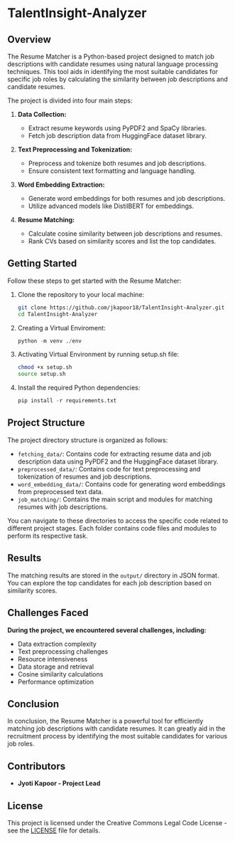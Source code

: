 # TalentInsight-Analyzer

## Overview

The Resume Matcher is a Python-based project designed to match job descriptions with candidate resumes using natural language processing techniques. This tool aids in identifying the most suitable candidates for specific job roles by calculating the similarity between job descriptions and candidate resumes.

The project is divided into four main steps:

1. **Data Collection:**
   - Extract resume keywords using PyPDF2 and SpaCy libraries.
   - Fetch job description data from HuggingFace dataset library.

2. **Text Preprocessing and Tokenization:**
   - Preprocess and tokenize both resumes and job descriptions.
   - Ensure consistent text formatting and language handling.

3. **Word Embedding Extraction:**
   - Generate word embeddings for both resumes and job descriptions.
   - Utilize advanced models like DistilBERT for embeddings.

4. **Resume Matching:**
   - Calculate cosine similarity between job descriptions and resumes.
   - Rank CVs based on similarity scores and list the top candidates.

## Getting Started

Follow these steps to get started with the Resume Matcher:

1. Clone the repository to your local machine:
   ```bash
   git clone https://github.com/jkapoor18/TalentInsight-Analyzer.git
   cd TalentInsight-Analyzer

2. Creating a Virtual Enviroment:
    ```python
    python -m venv ./env
    ```

3. Activating Virtual Environment by running setup.sh file:
    ```bash
    chmod +x setup.sh
    source setup.sh
    ```

4. Install the required Python dependencies:
    ```python
    pip install -r requirements.txt
    ```



## Project Structure

The project directory structure is organized as follows:

- `fetching_data/`: Contains code for extracting resume data and job description data using PyPDF2 and the HuggingFace dataset library.
- `preprocessed_data/`: Contains code for text preprocessing and tokenization of resumes and job descriptions.
- `word_embedding_data/`: Contains code for generating word embeddings from preprocessed text data.
- `job_matching/`: Contains the main script and modules for matching resumes with job descriptions.

You can navigate to these directories to access the specific code related to different project stages. Each folder contains code files and modules to perform its respective task.




## Results

The matching results are stored in the `output/` directory in JSON format. You can explore the top candidates for each job description based on similarity scores.


## Challenges Faced

**During the project, we encountered several challenges, including:**


- Data extraction complexity
- Text preprocessing challenges
- Resource intensiveness
- Data storage and retrieval
- Cosine similarity calculations
- Performance optimization


## Conclusion

In conclusion, the Resume Matcher is a powerful tool for efficiently matching job descriptions with candidate resumes. It can greatly aid in the recruitment process by identifying the most suitable candidates for various job roles.


## Contributors

- **Jyoti Kapoor - Project Lead**


## License
This project is licensed under the Creative Commons Legal Code License - see the [LICENSE](LICENSE) file for details.

